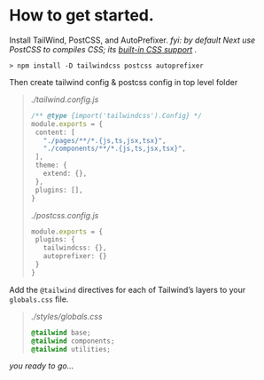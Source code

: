 # How to get started.

Install TailWind, PostCSS, and AutoPrefixer.
*fyi: by default Next use PostCSS to compiles CSS; its [built-in CSS support](https://nextjs.org/docs/basic-features/built-in-css-support) .*

    > npm install -D tailwindcss postcss autoprefixer
Then create tailwind config & postcss config in top level folder

> *./tailwind.config.js*
>
>```typescript
>/** @type {import('tailwindcss').Config} */
>module.exports = {
>  content: [
>    "./pages/**/*.{js,ts,jsx,tsx}",
>    "./components/**/*.{js,ts,jsx,tsx}",
>  ],
>  theme: {
>    extend: {},
>  },
>  plugins: [],
>}
>```
>*./postcss.config.js*
>```typescript
>module.exports = {
>  plugins: {
>    tailwindcss: {},
>    autoprefixer: {}
>  }
>}
>```
Add the `@tailwind` directives for each of Tailwind’s layers to your  `globals.css` file.
> *./styles/globals.css*
>```css
>@tailwind base;
>@tailwind components;
>@tailwind utilities;
>```

*you ready to go...*
